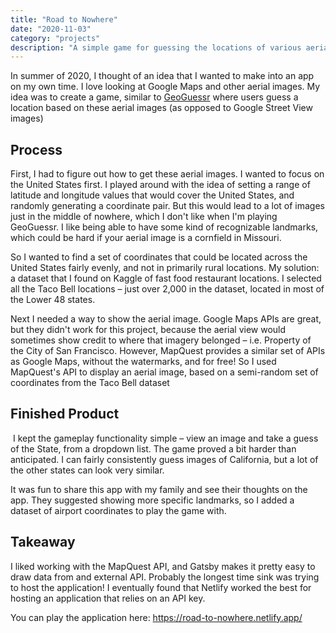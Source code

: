 ```yaml
---
title: "Road to Nowhere"
date: "2020-11-03"
category: "projects"
description: "A simple game for guessing the locations of various aerial views"
---
```

In summer of 2020, I thought of an idea that I wanted to make into an app on my own time. I love looking at Google Maps and other aerial images. My idea was to create a game, similar to [GeoGuessr](https://www.geoguessr.com/) where users guess a location based on these aerial images (as opposed to Google Street View images)
​
## Process
First, I had to figure out how to get these aerial images. I wanted to focus on the United States first. I played around with the idea of setting a range of latitude and longitude values that would cover the United States, and randomly generating a coordinate pair. But this would lead to a lot of images just in the middle of nowhere, which I don't like when I'm playing GeoGuessr. I like being able to have some kind of recognizable landmarks, which could be hard if your aerial image is a cornfield in Missouri.

So I wanted to find a set of coordinates that could be located across the United States fairly evenly, and not in primarily rural locations. My solution: a dataset that I found on Kaggle of fast food restaurant locations. I selected all the Taco Bell locations – just over 2,000 in the dataset, located in most of the Lower 48 states.

Next I needed a way to show the aerial image. Google Maps APIs are great, but they didn't work for this project, because the aerial view would sometimes show credit to where that imagery belonged – i.e. Property of the City of San Francisco. However, MapQuest provides a similar set of APIs as Google Maps, without the watermarks, and for free! So I used MapQuest's API to display an aerial image, based on a semi-random set of coordinates from the Taco Bell dataset
​
## Finished Product
​
I kept the gameplay functionality simple – view an image and take a guess of the State, from a dropdown list. The game proved a bit harder than anticipated. I can fairly consistently guess images of California, but a lot of the other states can look very similar. 

It was fun to share this app with my family and see their thoughts on the app. They suggested showing more specific landmarks, so I added a dataset of airport coordinates to play the game with.
​
## Takeaway
I liked working with the MapQuest API, and Gatsby makes it pretty easy to draw data from and external API. Probably the longest time sink was trying to host the application! I eventually found that Netlify worked the best for hosting an application that relies on an API key.

You can play the application here: https://road-to-nowhere.netlify.app/